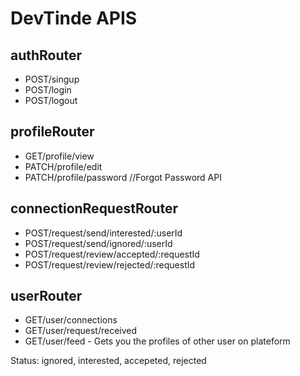 # DevTinde APIS

## authRouter
- POST/singup
- POST/login
- POST/logout

## profileRouter
- GET/profile/view
- PATCH/profile/edit
- PATCH/profile/password //Forgot Password API

## connectionRequestRouter
- POST/request/send/interested/:userId
- POST/request/send/ignored/:userId
- POST/request/review/accepted/:requestId
- POST/request/review/rejected/:requestId

## userRouter
- GET/user/connections
- GET/user/request/received
- GET/user/feed - Gets you the profiles of other user on plateform

Status: ignored, interested, accepeted, rejected